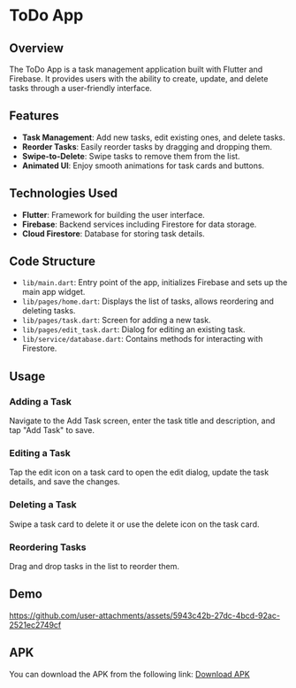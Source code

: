 # ToDo App

## Overview

The ToDo App is a task management application built with Flutter and Firebase. It provides users with the ability to create, update, and delete tasks through a user-friendly interface.

## Features

- **Task Management**: Add new tasks, edit existing ones, and delete tasks.
- **Reorder Tasks**: Easily reorder tasks by dragging and dropping them.
- **Swipe-to-Delete**: Swipe tasks to remove them from the list.
- **Animated UI**: Enjoy smooth animations for task cards and buttons.

## Technologies Used

- **Flutter**: Framework for building the user interface.
- **Firebase**: Backend services including Firestore for data storage.
- **Cloud Firestore**: Database for storing task details.

## Code Structure

- `lib/main.dart`: Entry point of the app, initializes Firebase and sets up the main app widget.
- `lib/pages/home.dart`: Displays the list of tasks, allows reordering and deleting tasks.
- `lib/pages/task.dart`: Screen for adding a new task.
- `lib/pages/edit_task.dart`: Dialog for editing an existing task.
- `lib/service/database.dart`: Contains methods for interacting with Firestore.

## Usage

### Adding a Task

Navigate to the Add Task screen, enter the task title and description, and tap "Add Task" to save.

### Editing a Task

Tap the edit icon on a task card to open the edit dialog, update the task details, and save the changes.

### Deleting a Task

Swipe a task card to delete it or use the delete icon on the task card.

### Reordering Tasks

Drag and drop tasks in the list to reorder them.

## Demo


https://github.com/user-attachments/assets/5943c42b-27dc-4bcd-92ac-2521ec2749cf




## APK

You can download the APK from the following link: [Download APK](https://drive.google.com/drive/folders/13-50Cc1YhInShJSLpnc0VoTHAm_2zTFn)


